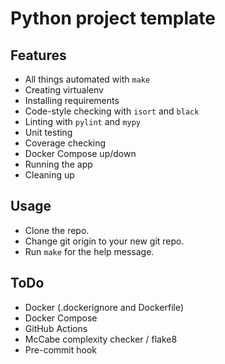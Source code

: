 # Python project template

## Features
* All things automated with `make`
* Creating virtualenv
* Installing requirements
* Code-style checking with `isort` and `black`
* Linting with `pylint` and `mypy`
* Unit testing
* Coverage checking
* Docker Compose up/down
* Running the app  
* Cleaning up

## Usage

* Clone the repo.
* Change git origin to your new git repo. 
* Run `make` for the help message.

## ToDo

* Docker (.dockerignore and Dockerfile)
* Docker Compose
* GitHub Actions
* McCabe complexity checker / flake8
* Pre-commit hook